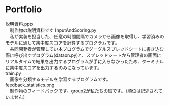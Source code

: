 # Portfolio


説明資料.pptx  
　制作物の説明資料です 
InputAndScoring.py   
　私が実装を担当した、任意の時間間隔でカメラから画像を取得し、学習済みのモデルに通して集中度スコアを計算するプログラムです。   
　共同開発者が管理してい本プログラムでグーグルスプレッドシートに書き込む際に呼び出すプログラム(dataon.py)と、スプレッドシートから管理者の画面にリアルタイムで結果を出力するプログラムが手に入らなかったため、ターミナルに集中度スコアを出力するのみになっています。  
train.py  
　画像を分類するモデルを学習するプログラムです。  
feedback_statistics.png  
　制作物のフィードバックです。group2が私たちの班です。（順位は記述されていません）  

